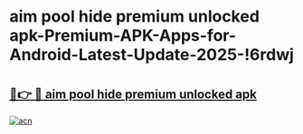 # aim pool hide premium unlocked apk-Premium-APK-Apps-for-Android-Latest-Update-2025-!6rdwj

# <h2><a href="https://googleone.com">🔗👉 🔴 aim pool hide premium unlocked apk</a></h2>

[![acn](https://github.com/user-attachments/assets/0f9c940e-d8b0-45ae-aac7-cd30a18b3e1c)](https://googleone.com)


